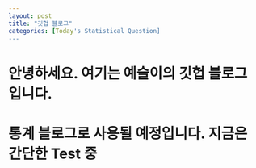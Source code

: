```yaml
---
layout: post 
title: "깃헙 블로그"
categories: [Today's Statistical Question]
---
```



# 안녕하세요. 여기는 예슬이의 깃헙 블로그 입니다. 
# 통계 블로그로 사용될 예정입니다. 지금은 간단한 Test 중 
